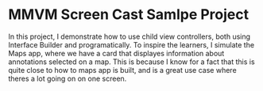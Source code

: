 # MMVM Screen Cast Samlpe Project
In this project, I demonstrate how to use child view controllers, both using Interface Builder and programatically.
To inspire the learners, I simulate the Maps app, where we have a card that displayes information about annotations selected on a map. This is because I know for a fact that this is quite close to how to maps app is built, and is a great use case where theres a lot going on on one screen.
